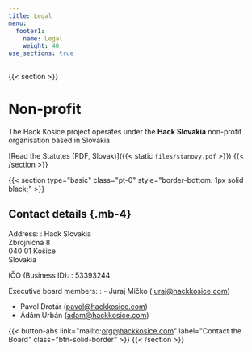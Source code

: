 ```yaml
---
title: Legal
menu:
  footer1:
    name: Legal
    weight: 40
use_sections: true
---
```


{{< section >}}
# Non-profit

The Hack Kosice project operates under the **Hack Slovakia** non-profit organisation based in Slovakia.

[Read the Statutes (PDF, Slovak)]({{< static `files/stanovy.pdf` >}})
{{< /section >}}

{{< section type="basic" class="pt-0" style="border-bottom: 1px solid black;" >}}
## Contact details {.mb-4}

Address:
: Hack Slovakia<br>
  Zbrojničná 8<br>
  040 01 Košice<br>
  Slovakia

IČO (Business ID):
: 53393244

<!--
DIČ (Tax ID):
: XYZ
-->

Executive board members:
: - Juraj Mičko (juraj@hackkosice.com)
  - Pavol Drotár (pavol@hackkosice.com)
  - Ádám Urbán (adam@hackkosice.com)
  
  {{< button-abs link="mailto:org@hackkosice.com" label="Contact the Board" class="btn-solid-border" >}}
{{< /section >}}
